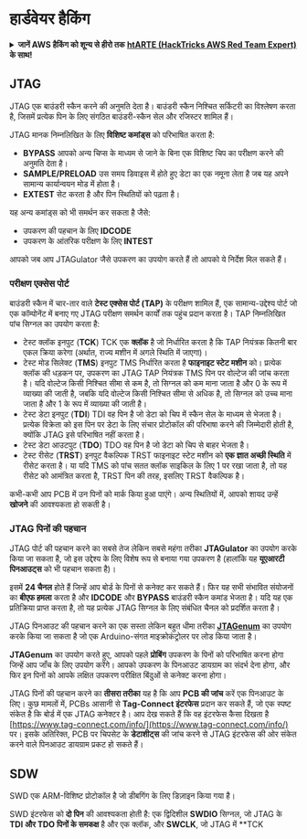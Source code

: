 # हार्डवेयर हैकिंग

<details>

<summary><strong>जानें AWS हैकिंग को शून्य से हीरो तक</strong> <a href="https://training.hacktricks.xyz/courses/arte"><strong>htARTE (HackTricks AWS Red Team Expert)</strong></a><strong> के साथ!</strong></summary>

HackTricks का समर्थन करने के अन्य तरीके:

* यदि आप चाहते हैं कि **आपकी कंपनी HackTricks में विज्ञापित हो** या **HackTricks को PDF में डाउनलोड करें** तो [**सब्सक्रिप्शन प्लान्स**](https://github.com/sponsors/carlospolop) की जांच करें!
* [**आधिकारिक PEASS और HackTricks स्वैग**](https://peass.creator-spring.com) प्राप्त करें
* [**The PEASS Family**](https://opensea.io/collection/the-peass-family) की खोज करें, हमारा विशेष [**NFTs**](https://opensea.io/collection/the-peass-family) संग्रह
* **शामिल हों** 💬 [**डिस्कॉर्ड समूह**](https://discord.gg/hRep4RUj7f) या [**टेलीग्राम समूह**](https://t.me/peass) या हमें **ट्विटर** 🐦 [**@carlospolopm**](https://twitter.com/hacktricks\_live)** पर **फॉलो** करें।
* **हैकिंग ट्रिक्स साझा करें** द्वारा PRs सबमिट करके [**HackTricks**](https://github.com/carlospolop/hacktricks) और [**HackTricks Cloud**](https://github.com/carlospolop/hacktricks-cloud) github repos.

</details>

## JTAG

JTAG एक बाउंडरी स्कैन करने की अनुमति देता है। बाउंडरी स्कैन निश्चित सर्किटरी का विश्लेषण करता है, जिसमें प्रत्येक पिन के लिए संगठित बाउंडरी-स्कैन सेल और रजिस्टर शामिल हैं।

JTAG मानक निम्नलिखित के लिए **विशिष्ट कमांड्स** को परिभाषित करता है:

* **BYPASS** आपको अन्य चिप्स के माध्यम से जाने के बिना एक विशिष्ट चिप का परीक्षण करने की अनुमति देता है।
* **SAMPLE/PRELOAD** उस समय डिवाइस में होते हुए डेटा का एक नमूना लेता है जब यह अपने सामान्य कार्यान्वयन मोड में होता है।
* **EXTEST** सेट करता है और पिन स्थितियों को पढ़ता है।

यह अन्य कमांड्स को भी समर्थन कर सकता है जैसे:

* उपकरण की पहचान के लिए **IDCODE**
* उपकरण के आंतरिक परीक्षण के लिए **INTEST**

आपको जब आप JTAGulator जैसे उपकरण का उपयोग करते हैं तो आपको ये निर्देश मिल सकते हैं।

### परीक्षण एक्सेस पोर्ट

बाउंडरी स्कैन में चार-तार वाले **टेस्ट एक्सेस पोर्ट (TAP)** के परीक्षण शामिल हैं, एक सामान्य-उद्देश्य पोर्ट जो एक कॉम्पोनेंट में बनाए गए JTAG परीक्षण समर्थन कार्यों तक पहुंच प्रदान करता है। TAP निम्नलिखित पांच सिग्नल का उपयोग करता है:

* टेस्ट क्लॉक इनपुट (**TCK**) TCK एक **क्लॉक** है जो निर्धारित करता है कि TAP नियंत्रक कितनी बार एकल क्रिया करेगा (अर्थात, राज्य मशीन में अगले स्थिति में जाएगा)।
* टेस्ट मोड सिलेक्ट (**TMS**) इनपुट TMS निर्धारित करता है **फाइनाइट स्टेट मशीन** को। प्रत्येक क्लॉक की धड़कन पर, उपकरण का JTAG TAP नियंत्रक TMS पिन पर वोल्टेज की जांच करता है। यदि वोल्टेज किसी निश्चित सीमा से कम है, तो सिग्नल को कम माना जाता है और 0 के रूप में व्याख्या की जाती है, जबकि यदि वोल्टेज किसी निश्चित सीमा से अधिक है, तो सिग्नल को उच्च माना जाता है और 1 के रूप में व्याख्या की जाती है।
* टेस्ट डेटा इनपुट (**TDI**) TDI वह पिन है जो डेटा को चिप में स्कैन सेल के माध्यम से भेजता है। प्रत्येक विक्रेता को इस पिन पर डेटा के लिए संचार प्रोटोकॉल की परिभाषा करने की जिम्मेदारी होती है, क्योंकि JTAG इसे परिभाषित नहीं करता है।
* टेस्ट डेटा आउटपुट (**TDO**) TDO वह पिन है जो डेटा को चिप से बाहर भेजता है।
* टेस्ट रीसेट (**TRST**) इनपुट वैकल्पिक TRST फाइनाइट स्टेट मशीन को **एक ज्ञात अच्छी स्थिति** में रीसेट करता है। या यदि TMS को पांच सतत क्लॉक साइकिल के लिए 1 पर रखा जाता है, तो यह रीसेट को आमंत्रित करता है, TRST पिन की तरह, इसलिए TRST वैकल्पिक है।

कभी-कभी आप PCB में उन पिनों को मार्क किया हुआ पाएंगे। अन्य स्थितियों में, आपको शायद उन्हें **खोजने** की आवश्यकता हो सकती है।

### JTAG पिनों की पहचान

JTAG पोर्ट की पहचान करने का सबसे तेज लेकिन सबसे महंगा तरीका **JTAGulator** का उपयोग करके किया जा सकता है, जो इस उद्देश्य के लिए विशेष रूप से बनाया गया उपकरण है (हालांकि यह **यूएआरटी पिनआउट्स** को भी पहचान सकता है)।

इसमें **24 चैनल** होते हैं जिन्हें आप बोर्ड के पिनों से कनेक्ट कर सकते हैं। फिर यह सभी संभावित संयोजनों का **बीएफ हमला** करता है और **IDCODE** और **BYPASS** बाउंडरी स्कैन कमांड भेजता है। यदि यह एक प्रतिक्रिया प्राप्त करता है, तो यह प्रत्येक JTAG सिग्नल के लिए संबंधित चैनल को प्रदर्शित करता है।

JTAG पिनआउट की पहचान करने का एक सस्ता लेकिन बहुत धीमा तरीका [**JTAGenum**](https://github.com/cyphunk/JTAGenum/) का उपयोग करके किया जा सकता है जो एक Arduino-संगत माइक्रोकंट्रोलर पर लोड किया जाता है।

**JTAGenum** का उपयोग करते हुए, आपको पहले **प्रोबिंग** उपकरण के पिनों को परिभाषित करना होगा जिन्हें आप जाँच के लिए उपयोग करेंगे। आपको उपकरण के पिनआउट डायग्राम का संदर्भ देना होगा, और फिर इन पिनों को आपके लक्षित उपकरण परीक्षित बिंदुओं से कनेक्ट करना होगा।

JTAG पिनों की पहचान करने का **तीसरा तरीका** यह है कि आप **PCB की जांच** करें एक पिनआउट के लिए। कुछ मामलों में, PCBs आसानी से **Tag-Connect इंटरफेस** प्रदान कर सकते हैं, जो एक स्पष्ट संकेत है कि बोर्ड में एक JTAG कनेक्टर है। आप देख सकते हैं कि वह इंटरफेस कैसा दिखता है [https://www.tag-connect.com/info/](https://www.tag-connect.com/info/) पर। इसके अतिरिक्त, PCB पर चिपसेट के **डेटाशीट्स** की जांच करने से JTAG इंटरफेस की ओर संकेत करने वाले पिनआउट डायग्राम प्रकट हो सकते हैं।

## SDW

SWD एक ARM-विशिष्ट प्रोटोकॉल है जो डीबगिंग के लिए डिज़ाइन किया गया है।

SWD इंटरफेस को **दो पिन** की आवश्यकता होती है: एक द्विदिशील **SWDIO** सिग्नल, जो JTAG के **TDI और TDO पिनों के समकक्ष** है और एक क्लॉक, और **SWCLK**, जो JTAG में **TCK
